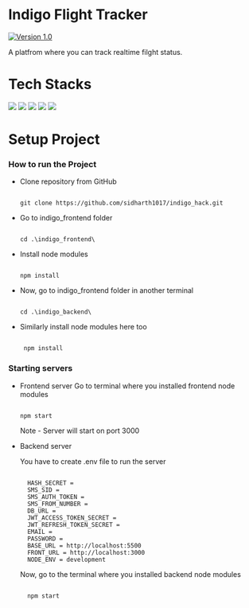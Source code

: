# Indigo Flight Tracker

[![Version 1.0](https://img.shields.io/badge/Version-v1.0.0-blue)]()

A platfrom where you can track realtime filght status.

# Tech Stacks

![](https://img.shields.io/badge/React-20232A?style=for-the-badge&logo=react&logoColor=61DAFB)
![](https://img.shields.io/badge/NodeJS-logo?style=for-the-badge&logo=nodedotjs&logoColor=white)
![](https://img.shields.io/badge/ExpressJS-logo?style=for-the-badge&logo=express&logoColor=white&color=grey)
![](https://img.shields.io/badge/MongoDB-logo?style=for-the-badge&logo=mongodb&logoColor=white)
![](https://img.shields.io/badge/Redux-593D88?style=for-the-badge&logo=redux&logoColor=white)

# Setup Project

### How to run the Project

* Clone repository from GitHub
  
  ```
  
  git clone https://github.com/sidharth1017/indigo_hack.git
  
  ```

* Go to indigo_frontend folder

  ```
  
  cd .\indigo_frontend\
  
  ```

* Install node modules

   ```
   
   npm install

   ```

* Now, go to indigo_frontend folder in another terminal
  
  ```
  
  cd .\indigo_backend\
  
  ```

* Similarly install node modules here too

  ```
   
   npm install
  
  ```

### Starting servers

* Frontend server
  Go to terminal where you installed frontend node modules

  ```

  npm start

  ```

  Note - Server will start on port 3000

* Backend server
  
  You have to create .env file to run the server
  ```
  
    HASH_SECRET = 
    SMS_SID = 
    SMS_AUTH_TOKEN = 
    SMS_FROM_NUMBER = 
    DB_URL = 
    JWT_ACCESS_TOKEN_SECRET = 
    JWT_REFRESH_TOKEN_SECRET = 
    EMAIL = 
    PASSWORD =
    BASE_URL = http://localhost:5500
    FRONT_URL = http://localhost:3000
    NODE_ENV = development
  
  ```
  
  Now, go to the terminal where you installed backend node modules
  
    ```

      npm start

    ```





    


    

  

  




